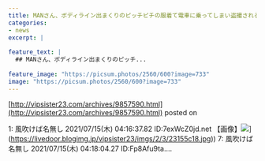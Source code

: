 ```yaml
---
title: MANさん、ボディライン出まくりのピッチピチの服着て電車に乗ってしまい盗撮される
categories:
- news
excerpt: |
  
feature_text: |
  ## MANさん、ボディライン出まくりのピッチ...
  
feature_image: "https://picsum.photos/2560/600?image=733"
image: "https://picsum.photos/2560/600?image=733"
---
```


[http://vipsister23.com/archives/9857590.html](http://vipsister23.com/archives/9857590.html)
posted on 

<!--more-->

1: 風吹けば名無し 2021/07/15(木) 04:16:37.82 ID:7exWcZ0jd.net 【画像】![](https://livedoor.blogimg.jp/vipsister23/imgs/f/b/fb7ad2e1.jpg[https://livedoor.blogimg.jp/vipsister23/imgs/2/3/23155c18.jpg)](https://livedoor.blogimg.jp/vipsister23/imgs/2/3/23155c18.jpg)) 7: 風吹けば名無し 2021/07/15(木) 04:18:04.27 ID:Fp8Afu9ta....
